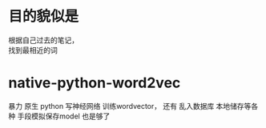 # 目的貌似是
根据自己过去的笔记，  
找到最相近的词  

# native-python-word2vec
暴力 原生 python  写神经网络 训练wordvector， 还有 乱入数据库 本地储存等各种 手段模拟保存model 也是够了
